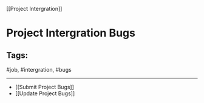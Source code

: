 [[Project Intergration]]

# Project Intergration Bugs

## Tags:
#job, #intergration, #bugs

---

- [[Submit Project Bugs]]
- [[Update Project Bugs]]